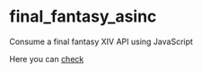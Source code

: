 # final_fantasy_asinc
Consume a final fantasy XIV API using JavaScript


Here you can [check](https://eqznava.github.io/final_fantasy_asinc/)
